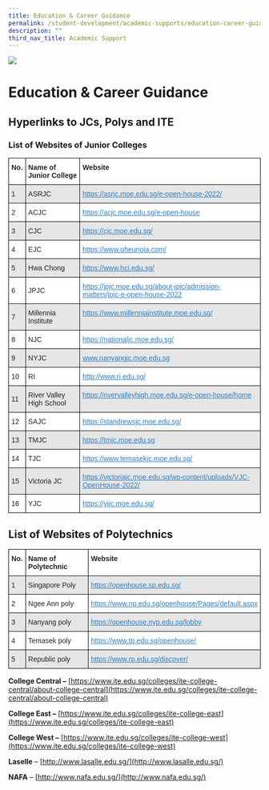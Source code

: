 ```yaml
---
title: Education & Career Guidance
permalink: /student-development/academic-supports/education-career-guidance/
description: ""
third_nav_title: Academic Support
---
```


![](/images/Departments/pagebanner1%20(1).jpg)

Education & Career Guidance
===========================

**Hyperlinks to JCs, Polys and ITE**
------------------------------------

### **List of Websites of Junior Colleges**


<table style="border-collapse:collapse;border-spacing:0" class="tg"><thead><tr><th style="background-color:#FFF;border-color:black;border-style:solid;border-width:1px;color:#222;font-family:Arial, sans-serif;font-size:14px;font-weight:bold;overflow:hidden;padding:10px 5px;text-align:left;vertical-align:top;word-break:normal"><span style="font-weight:bold">No.</span></th><th style="background-color:#FFF;border-color:black;border-style:solid;border-width:1px;color:#222;font-family:Arial, sans-serif;font-size:14px;font-weight:bold;overflow:hidden;padding:10px 5px;text-align:left;vertical-align:top;word-break:normal"><span style="font-weight:bold">Name of Junior College</span></th><th style="background-color:#FFF;border-color:black;border-style:solid;border-width:1px;color:#222;font-family:Arial, sans-serif;font-size:14px;font-weight:bold;overflow:hidden;padding:10px 5px;text-align:left;vertical-align:top;word-break:normal"><span style="font-weight:bold">Website</span></th></tr></thead><tbody><tr><td style="background-color:#E6E6E6;border-color:black;border-style:solid;border-width:1px;color:#222;font-family:Arial, sans-serif;font-size:14px;overflow:hidden;padding:10px 5px;text-align:left;vertical-align:middle;word-break:normal">1</td><td style="background-color:#E6E6E6;border-color:black;border-style:solid;border-width:1px;color:#222;font-family:Arial, sans-serif;font-size:14px;overflow:hidden;padding:10px 5px;text-align:left;vertical-align:middle;word-break:normal">ASRJC</td><td style="background-color:#E6E6E6;border-color:black;border-style:solid;border-width:1px;color:#2F7CBF;font-family:Arial, sans-serif;font-size:14px;overflow:hidden;padding:10px 5px;text-align:left;text-decoration:underline;vertical-align:top;word-break:normal"><a href="https://asrjc.moe.edu.sg/e-open-house-2022/"><span style="text-decoration:underline;color:#2F7CBF;background-color:transparent">https://asrjc.moe.edu.sg/e-open-house-2022/</span></a></td></tr><tr><td style="background-color:#FFF;border-color:black;border-style:solid;border-width:1px;color:#222;font-family:Arial, sans-serif;font-size:14px;overflow:hidden;padding:10px 5px;text-align:left;vertical-align:middle;word-break:normal">2</td><td style="background-color:#FFF;border-color:black;border-style:solid;border-width:1px;color:#222;font-family:Arial, sans-serif;font-size:14px;overflow:hidden;padding:10px 5px;text-align:left;vertical-align:middle;word-break:normal">ACJC</td><td style="background-color:#FFF;border-color:black;border-style:solid;border-width:1px;color:#2F7CBF;font-family:Arial, sans-serif;font-size:14px;overflow:hidden;padding:10px 5px;text-align:left;text-decoration:underline;vertical-align:top;word-break:normal"><a href="https://acjc.moe.edu.sg/e-open-house"><span style="text-decoration:underline;color:#2F7CBF;background-color:transparent">https://acjc.moe.edu.sg/e-open-house</span></a></td></tr><tr><td style="background-color:#E6E6E6;border-color:black;border-style:solid;border-width:1px;color:#222;font-family:Arial, sans-serif;font-size:14px;overflow:hidden;padding:10px 5px;text-align:left;vertical-align:middle;word-break:normal">3</td><td style="background-color:#E6E6E6;border-color:black;border-style:solid;border-width:1px;color:#222;font-family:Arial, sans-serif;font-size:14px;overflow:hidden;padding:10px 5px;text-align:left;vertical-align:middle;word-break:normal">CJC</td><td style="background-color:#E6E6E6;border-color:black;border-style:solid;border-width:1px;color:#2F7CBF;font-family:Arial, sans-serif;font-size:14px;overflow:hidden;padding:10px 5px;text-align:left;text-decoration:underline;vertical-align:top;word-break:normal"><a href="https://cjc.moe.edu.sg/"><span style="text-decoration:underline;color:#2F7CBF;background-color:transparent">https://cjc.moe.edu.sg/</span></a></td></tr><tr><td style="background-color:#FFF;border-color:black;border-style:solid;border-width:1px;color:#222;font-family:Arial, sans-serif;font-size:14px;overflow:hidden;padding:10px 5px;text-align:left;vertical-align:middle;word-break:normal">4</td><td style="background-color:#FFF;border-color:black;border-style:solid;border-width:1px;color:#222;font-family:Arial, sans-serif;font-size:14px;overflow:hidden;padding:10px 5px;text-align:left;vertical-align:middle;word-break:normal">EJC</td><td style="background-color:#FFF;border-color:black;border-style:solid;border-width:1px;color:#2F7CBF;font-family:Arial, sans-serif;font-size:14px;overflow:hidden;padding:10px 5px;text-align:left;text-decoration:underline;vertical-align:top;word-break:normal"><a href="https://www.oheunoia.com/"><span style="text-decoration:underline;color:#2F7CBF;background-color:transparent">https://www.oheunoia.com/</span></a></td></tr><tr><td style="background-color:#E6E6E6;border-color:black;border-style:solid;border-width:1px;color:#222;font-family:Arial, sans-serif;font-size:14px;overflow:hidden;padding:10px 5px;text-align:left;vertical-align:middle;word-break:normal">5</td><td style="background-color:#E6E6E6;border-color:black;border-style:solid;border-width:1px;color:#222;font-family:Arial, sans-serif;font-size:14px;overflow:hidden;padding:10px 5px;text-align:left;vertical-align:middle;word-break:normal">Hwa Chong</td><td style="background-color:#E6E6E6;border-color:black;border-style:solid;border-width:1px;color:#2F7CBF;font-family:Arial, sans-serif;font-size:14px;overflow:hidden;padding:10px 5px;text-align:left;text-decoration:underline;vertical-align:top;word-break:normal"><a href="https://www.hci.edu.sg/"><span style="text-decoration:underline;color:#2F7CBF;background-color:transparent">https://www.hci.edu.sg/</span></a></td></tr><tr><td style="background-color:#FFF;border-color:black;border-style:solid;border-width:1px;color:#222;font-family:Arial, sans-serif;font-size:14px;overflow:hidden;padding:10px 5px;text-align:left;vertical-align:middle;word-break:normal">6</td><td style="background-color:#FFF;border-color:black;border-style:solid;border-width:1px;color:#222;font-family:Arial, sans-serif;font-size:14px;overflow:hidden;padding:10px 5px;text-align:left;vertical-align:middle;word-break:normal">JPJC</td><td style="background-color:#FFF;border-color:black;border-style:solid;border-width:1px;color:#2F7CBF;font-family:Arial, sans-serif;font-size:14px;overflow:hidden;padding:10px 5px;text-align:left;text-decoration:underline;vertical-align:top;word-break:normal"><a href="https://jpjc.moe.edu.sg/about-jpjc/admission-matters/jpjc-e-open-house-2022"><span style="text-decoration:underline;color:#2F7CBF;background-color:transparent">https://jpjc.moe.edu.sg/about-jpjc/admission-matters/jpjc-e-open-house-2022</span></a></td></tr><tr><td style="background-color:#E6E6E6;border-color:black;border-style:solid;border-width:1px;color:#222;font-family:Arial, sans-serif;font-size:14px;overflow:hidden;padding:10px 5px;text-align:left;vertical-align:middle;word-break:normal">7</td><td style="background-color:#E6E6E6;border-color:black;border-style:solid;border-width:1px;color:#222;font-family:Arial, sans-serif;font-size:14px;overflow:hidden;padding:10px 5px;text-align:left;vertical-align:middle;word-break:normal">Millennia Institute</td><td style="background-color:#E6E6E6;border-color:black;border-style:solid;border-width:1px;color:#2F7CBF;font-family:Arial, sans-serif;font-size:14px;overflow:hidden;padding:10px 5px;text-align:left;text-decoration:underline;vertical-align:top;word-break:normal"><a href="https://www.millenniainstitute.moe.edu.sg/"><span style="text-decoration:underline;color:#2F7CBF;background-color:transparent">https://www.millenniainstitute.moe.edu.sg/</span></a></td></tr><tr><td style="background-color:#FFF;border-color:black;border-style:solid;border-width:1px;color:#222;font-family:Arial, sans-serif;font-size:14px;overflow:hidden;padding:10px 5px;text-align:left;vertical-align:middle;word-break:normal">8</td><td style="background-color:#FFF;border-color:black;border-style:solid;border-width:1px;color:#222;font-family:Arial, sans-serif;font-size:14px;overflow:hidden;padding:10px 5px;text-align:left;vertical-align:middle;word-break:normal">NJC</td><td style="background-color:#FFF;border-color:black;border-style:solid;border-width:1px;color:#2F7CBF;font-family:Arial, sans-serif;font-size:14px;overflow:hidden;padding:10px 5px;text-align:left;text-decoration:underline;vertical-align:top;word-break:normal"><a href="https://www.millenniainstitute.moe.edu.sg/"><span style="text-decoration:underline;color:#2F7CBF;background-color:transparent">https://nationaljc.moe.edu.sg/</span></a></td></tr><tr><td style="background-color:#E6E6E6;border-color:black;border-style:solid;border-width:1px;color:#222;font-family:Arial, sans-serif;font-size:14px;overflow:hidden;padding:10px 5px;text-align:left;vertical-align:middle;word-break:normal">9</td><td style="background-color:#E6E6E6;border-color:black;border-style:solid;border-width:1px;color:#222;font-family:Arial, sans-serif;font-size:14px;overflow:hidden;padding:10px 5px;text-align:left;vertical-align:middle;word-break:normal">NYJC</td><td style="background-color:#E6E6E6;border-color:black;border-style:solid;border-width:1px;color:#2F7CBF;font-family:Arial, sans-serif;font-size:14px;overflow:hidden;padding:10px 5px;text-align:left;text-decoration:underline;vertical-align:top;word-break:normal"><a href="http://www.nanyangjc.moe.edu.sg/"><span style="text-decoration:underline;color:#2F7CBF;background-color:transparent">www.nanyangjc.moe.edu.sg</span></a></td></tr><tr><td style="background-color:#FFF;border-color:black;border-style:solid;border-width:1px;color:#222;font-family:Arial, sans-serif;font-size:14px;overflow:hidden;padding:10px 5px;text-align:left;vertical-align:middle;word-break:normal">10</td><td style="background-color:#FFF;border-color:black;border-style:solid;border-width:1px;color:#222;font-family:Arial, sans-serif;font-size:14px;overflow:hidden;padding:10px 5px;text-align:left;vertical-align:middle;word-break:normal">RI</td><td style="background-color:#FFF;border-color:black;border-style:solid;border-width:1px;color:#2F7CBF;font-family:Arial, sans-serif;font-size:14px;overflow:hidden;padding:10px 5px;text-align:left;text-decoration:underline;vertical-align:top;word-break:normal"><a href="http://www.ri.edu.sg/"><span style="text-decoration:underline;color:#2F7CBF;background-color:transparent">http://www.ri.edu.sg/</span></a></td></tr><tr><td style="background-color:#E6E6E6;border-color:black;border-style:solid;border-width:1px;color:#222;font-family:Arial, sans-serif;font-size:14px;overflow:hidden;padding:10px 5px;text-align:left;vertical-align:middle;word-break:normal">11</td><td style="background-color:#E6E6E6;border-color:black;border-style:solid;border-width:1px;color:#222;font-family:Arial, sans-serif;font-size:14px;overflow:hidden;padding:10px 5px;text-align:left;vertical-align:middle;word-break:normal">River Valley High School</td><td style="background-color:#E6E6E6;border-color:black;border-style:solid;border-width:1px;color:#2F7CBF;font-family:Arial, sans-serif;font-size:14px;overflow:hidden;padding:10px 5px;text-align:left;text-decoration:underline;vertical-align:top;word-break:normal"><a href="https://rivervalleyhigh.moe.edu.sg/e-open-house/home"><span style="text-decoration:underline;color:#2F7CBF;background-color:transparent">https://rivervalleyhigh.moe.edu.sg/e-open-house/home</span></a></td></tr><tr><td style="background-color:#FFF;border-color:black;border-style:solid;border-width:1px;color:#222;font-family:Arial, sans-serif;font-size:14px;overflow:hidden;padding:10px 5px;text-align:left;vertical-align:middle;word-break:normal">12</td><td style="background-color:#FFF;border-color:black;border-style:solid;border-width:1px;color:#222;font-family:Arial, sans-serif;font-size:14px;overflow:hidden;padding:10px 5px;text-align:left;vertical-align:middle;word-break:normal">SAJC</td><td style="background-color:#FFF;border-color:black;border-style:solid;border-width:1px;color:#2F7CBF;font-family:Arial, sans-serif;font-size:14px;overflow:hidden;padding:10px 5px;text-align:left;text-decoration:underline;vertical-align:top;word-break:normal"><a href="https://standrewsjc.moe.edu.sg/"><span style="text-decoration:underline;color:#2F7CBF;background-color:transparent">https://standrewsjc.moe.edu.sg/</span></a></td></tr><tr><td style="background-color:#E6E6E6;border-color:black;border-style:solid;border-width:1px;color:#222;font-family:Arial, sans-serif;font-size:14px;overflow:hidden;padding:10px 5px;text-align:left;vertical-align:middle;word-break:normal">13</td><td style="background-color:#E6E6E6;border-color:black;border-style:solid;border-width:1px;color:#222;font-family:Arial, sans-serif;font-size:14px;overflow:hidden;padding:10px 5px;text-align:left;vertical-align:middle;word-break:normal">TMJC</td><td style="background-color:#E6E6E6;border-color:black;border-style:solid;border-width:1px;color:#2F7CBF;font-family:Arial, sans-serif;font-size:14px;overflow:hidden;padding:10px 5px;text-align:left;text-decoration:underline;vertical-align:top;word-break:normal"><a href="https://tmjc.moe.edu.sg/"><span style="text-decoration:underline;color:#2F7CBF;background-color:transparent">https://</span></a><a href="https://standrewsjc.moe.edu.sg/"><span style="text-decoration:underline;color:#2F7CBF;background-color:transparent">tmjc.moe.edu.sg</span></a></td></tr><tr><td style="background-color:#FFF;border-color:black;border-style:solid;border-width:1px;color:#222;font-family:Arial, sans-serif;font-size:14px;overflow:hidden;padding:10px 5px;text-align:left;vertical-align:middle;word-break:normal">14</td><td style="background-color:#FFF;border-color:black;border-style:solid;border-width:1px;color:#222;font-family:Arial, sans-serif;font-size:14px;overflow:hidden;padding:10px 5px;text-align:left;vertical-align:middle;word-break:normal">TJC</td><td style="background-color:#FFF;border-color:black;border-style:solid;border-width:1px;color:#2F7CBF;font-family:Arial, sans-serif;font-size:14px;overflow:hidden;padding:10px 5px;text-align:left;text-decoration:underline;vertical-align:top;word-break:normal"><a href="https://www.temasekjc.moe.edu.sg/"><span style="text-decoration:underline;color:#2F7CBF;background-color:transparent">https://www.temasekjc.moe.edu.sg/</span></a></td></tr><tr><td style="background-color:#E6E6E6;border-color:black;border-style:solid;border-width:1px;color:#222;font-family:Arial, sans-serif;font-size:14px;overflow:hidden;padding:10px 5px;text-align:left;vertical-align:middle;word-break:normal">15</td><td style="background-color:#E6E6E6;border-color:black;border-style:solid;border-width:1px;color:#222;font-family:Arial, sans-serif;font-size:14px;overflow:hidden;padding:10px 5px;text-align:left;vertical-align:middle;word-break:normal">Victoria JC</td><td style="background-color:#E6E6E6;border-color:black;border-style:solid;border-width:1px;color:#2F7CBF;font-family:Arial, sans-serif;font-size:14px;overflow:hidden;padding:10px 5px;text-align:left;text-decoration:underline;vertical-align:top;word-break:normal"><a href="https://victoriajc.moe.edu.sg/wp-content/uploads/VJC-OpenHouse-2022/"><span style="text-decoration:underline;color:#2F7CBF;background-color:transparent">https://victoriajc.moe.edu.sg/wp-content/uploads/VJC-OpenHouse-2022/</span></a></td></tr><tr><td style="background-color:#FFF;border-color:black;border-style:solid;border-width:1px;color:#222;font-family:Arial, sans-serif;font-size:14px;overflow:hidden;padding:10px 5px;text-align:left;vertical-align:middle;word-break:normal">16</td><td style="background-color:#FFF;border-color:black;border-style:solid;border-width:1px;color:#222;font-family:Arial, sans-serif;font-size:14px;overflow:hidden;padding:10px 5px;text-align:left;vertical-align:middle;word-break:normal">YJC</td><td style="background-color:#FFF;border-color:black;border-style:solid;border-width:1px;color:#2F7CBF;font-family:Arial, sans-serif;font-size:14px;overflow:hidden;padding:10px 5px;text-align:left;text-decoration:underline;vertical-align:top;word-break:normal"><a href="https://yijc.moe.edu.sg/"><span style="text-decoration:underline;color:#2F7CBF;background-color:transparent">https://yijc.moe.edu.sg</span></a>/</td></tr></tbody></table>


**List of Websites of Polytechnics**
------------------------------------

<table style="border-collapse:collapse;border-spacing:0" class="tg"><thead><tr><th style="background-color:#FFF;border-color:black;border-style:solid;border-width:1px;color:#222;font-family:Arial, sans-serif;font-size:14px;font-weight:bold;overflow:hidden;padding:10px 5px;text-align:left;vertical-align:top;word-break:normal"><span style="font-weight:bold">No.</span></th><th style="background-color:#FFF;border-color:black;border-style:solid;border-width:1px;color:#222;font-family:Arial, sans-serif;font-size:14px;font-weight:bold;overflow:hidden;padding:10px 5px;text-align:left;vertical-align:top;word-break:normal"><span style="font-weight:bold">Name of Polytechnic</span></th><th style="background-color:#FFF;border-color:black;border-style:solid;border-width:1px;color:#222;font-family:Arial, sans-serif;font-size:14px;font-weight:bold;overflow:hidden;padding:10px 5px;text-align:left;vertical-align:top;word-break:normal"><span style="font-weight:bold">Website</span></th></tr></thead><tbody><tr><td style="background-color:#E6E6E6;border-color:black;border-style:solid;border-width:1px;color:#222;font-family:Arial, sans-serif;font-size:14px;overflow:hidden;padding:10px 5px;text-align:left;vertical-align:middle;word-break:normal">1</td><td style="background-color:#E6E6E6;border-color:black;border-style:solid;border-width:1px;color:#222;font-family:Arial, sans-serif;font-size:14px;overflow:hidden;padding:10px 5px;text-align:left;vertical-align:middle;word-break:normal">Singapore Poly</td><td style="background-color:#E6E6E6;border-color:black;border-style:solid;border-width:1px;color:#2F7CBF;font-family:Arial, sans-serif;font-size:14px;overflow:hidden;padding:10px 5px;text-align:left;text-decoration:underline;vertical-align:top;word-break:normal"><a href="https://openhouse.sp.edu.sg/"><span style="text-decoration:underline;color:#2F7CBF;background-color:transparent">https://openhouse.sp.edu.sg/</span></a></td></tr><tr><td style="background-color:#FFF;border-color:black;border-style:solid;border-width:1px;color:#222;font-family:Arial, sans-serif;font-size:14px;overflow:hidden;padding:10px 5px;text-align:left;vertical-align:middle;word-break:normal">2</td><td style="background-color:#FFF;border-color:black;border-style:solid;border-width:1px;color:#222;font-family:Arial, sans-serif;font-size:14px;overflow:hidden;padding:10px 5px;text-align:left;vertical-align:middle;word-break:normal">Ngee Ann poly</td><td style="background-color:#FFF;border-color:black;border-style:solid;border-width:1px;color:#2F7CBF;font-family:Arial, sans-serif;font-size:14px;overflow:hidden;padding:10px 5px;text-align:left;text-decoration:underline;vertical-align:top;word-break:normal"><a href="https://www.np.edu.sg/openhouse/Pages/default.aspx"><span style="text-decoration:underline;color:#2F7CBF;background-color:transparent">https://www.np.edu.sg/openhouse/Pages/default.aspx</span></a></td></tr><tr><td style="background-color:#E6E6E6;border-color:black;border-style:solid;border-width:1px;color:#222;font-family:Arial, sans-serif;font-size:14px;overflow:hidden;padding:10px 5px;text-align:left;vertical-align:middle;word-break:normal">3</td><td style="background-color:#E6E6E6;border-color:black;border-style:solid;border-width:1px;color:#222;font-family:Arial, sans-serif;font-size:14px;overflow:hidden;padding:10px 5px;text-align:left;vertical-align:middle;word-break:normal">Nanyang poly</td><td style="background-color:#E6E6E6;border-color:black;border-style:solid;border-width:1px;color:#2F7CBF;font-family:Arial, sans-serif;font-size:14px;overflow:hidden;padding:10px 5px;text-align:left;text-decoration:underline;vertical-align:top;word-break:normal"><a href="https://openhouse.nyp.edu.sg/lobby"><span style="text-decoration:underline;color:#2F7CBF;background-color:transparent">https://openhouse.nyp.edu.sg/lobby</span></a></td></tr><tr><td style="background-color:#FFF;border-color:black;border-style:solid;border-width:1px;color:#222;font-family:Arial, sans-serif;font-size:14px;overflow:hidden;padding:10px 5px;text-align:left;vertical-align:middle;word-break:normal">4</td><td style="background-color:#FFF;border-color:black;border-style:solid;border-width:1px;color:#222;font-family:Arial, sans-serif;font-size:14px;overflow:hidden;padding:10px 5px;text-align:left;vertical-align:middle;word-break:normal">Temasek poly</td><td style="background-color:#FFF;border-color:black;border-style:solid;border-width:1px;color:#2F7CBF;font-family:Arial, sans-serif;font-size:14px;overflow:hidden;padding:10px 5px;text-align:left;text-decoration:underline;vertical-align:top;word-break:normal"><a href="https://www.tp.edu.sg/openhouse/"><span style="text-decoration:underline;color:#2F7CBF;background-color:transparent">https://www.tp.edu.sg/openhouse/</span></a></td></tr><tr><td style="background-color:#E6E6E6;border-color:black;border-style:solid;border-width:1px;color:#222;font-family:Arial, sans-serif;font-size:14px;overflow:hidden;padding:10px 5px;text-align:left;vertical-align:middle;word-break:normal">5</td><td style="background-color:#E6E6E6;border-color:black;border-style:solid;border-width:1px;color:#222;font-family:Arial, sans-serif;font-size:14px;overflow:hidden;padding:10px 5px;text-align:left;vertical-align:middle;word-break:normal">Republic poly</td><td style="background-color:#E6E6E6;border-color:black;border-style:solid;border-width:1px;color:#2F7CBF;font-family:Arial, sans-serif;font-size:14px;overflow:hidden;padding:10px 5px;text-align:left;text-decoration:underline;vertical-align:top;word-break:normal"><a href="https://www.rp.edu.sg/discover/"><span style="text-decoration:underline;color:#2F7CBF;background-color:transparent">https://www.rp.edu.sg/discover/</span></a></td></tr></tbody></table>


**College Central –** [https://www.ite.edu.sg/colleges/ite-college-central/about-college-central](https://www.ite.edu.sg/colleges/ite-college-central/about-college-central)

**College East –** [https://www.ite.edu.sg/colleges/ite-college-east](https://www.ite.edu.sg/colleges/ite-college-east)

**College West –** [https://www.ite.edu.sg/colleges/ite-college-west](https://www.ite.edu.sg/colleges/ite-college-west)

**Laselle** – [http://www.lasalle.edu.sg/](http://www.lasalle.edu.sg/)

**NAFA** – [http://www.nafa.edu.sg/](http://www.nafa.edu.sg/)